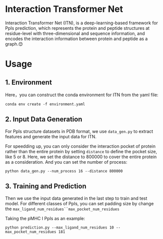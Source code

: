# Interaction Transformer Net
Interaction Transformer Net (ITN), is a deep-learning-based framework for PpIs prediction, 
which represents the protein and peptide structures at residue-level with three-dimensional and sequence information, 
and encodes the interaction information between protein and peptide as a graph.:blush:

# Usage
## 1. Environment
Here，you can construct the conda environment for ITN from the yaml file:
```
conda env create -f environment.yaml
```
## 2. Input Data Generation
For PpIs structure datasets in PDB format, we use `data_gen.py` to extract features and generate the input data for ITN.

For speedding up, you can only consider the interaction pocket of protein rather than the entire protein by setting `distance`
to define the pocket size, like 5 or 8.
Here, we set the distance to 800000 to cover the entire protein as a consideration.
And you can set the number of process:
```
python data_gen.py --num_process 16 --distance 800000
```
## 3. Training and Prediction
Then we use the input data generated in the last step to train and test model.
For different classes of PpIs, you can set padding size by change the `max_ligand_num_residues``max_pocket_num_residues`

Taking the pMHC I PpIs as an example: 
```
python prediction.py --max_ligand_num_residues 10 --max_pocket_num_residues 181
```
